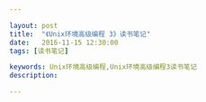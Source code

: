 ```yaml
---

layout: post
title:  "《Unix环境高级编程 3》读书笔记"
date:   2016-11-15 12:30:00
tags: [读书笔记]

keywords: Unix环境高级编程,Unix环境高级编程3读书笔记
description: 

---
```


